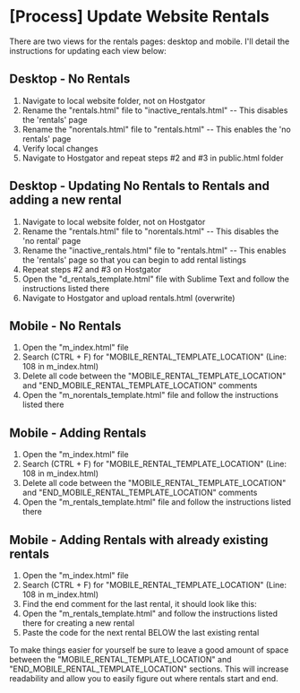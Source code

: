 # [Process] Update Website Rentals

There are two views for the rentals pages: desktop and mobile. I'll detail the instructions for updating each view below:

## Desktop - No Rentals
1. Navigate to local website folder, not on Hostgator
2. Rename the "rentals.html" file to "inactive_rentals.html"  -- This disables the 'rentals' page
3. Rename the "norentals.html" file to "rentals.html"         -- This enables the 'no rentals' page
4. Verify local changes 
5. Navigate to Hostgator and repeat steps #2 and #3 in public.html folder

## Desktop - Updating No Rentals to Rentals and adding a new rental
1. Navigate to local website folder, not on Hostgator
2. Rename the "rentals.html" file to "norentals.html"         -- This disables the 'no rental' page
3. Rename the "inactive_rentals.html" file to "rentals.html"  -- This enables the 'rentals' page so that you can begin to add rental listings
4. Repeat steps #2 and #3 on Hostgator
5. Open the "d_rentals_template.html" file with Sublime Text and follow the instructions listed there
6. Navigate to Hostgator and upload rentals.html (overwrite)

## Mobile - No Rentals
1. Open the "m_index.html" file
2. Search (CTRL + F) for "MOBILE_RENTAL_TEMPLATE_LOCATION" (Line: 108 in m_index.html)
3. Delete all code between the "MOBILE_RENTAL_TEMPLATE_LOCATION" and "END_MOBILE_RENTAL_TEMPLATE_LOCATION" comments
4. Open the "m_norentals_template.html" file and follow the instructions listed there

## Mobile - Adding Rentals
1. Open the "m_index.html" file
2. Search (CTRL + F) for "MOBILE_RENTAL_TEMPLATE_LOCATION" (Line: 108 in m_index.html)
3. Delete all code between the "MOBILE_RENTAL_TEMPLATE_LOCATION" and "END_MOBILE_RENTAL_TEMPLATE_LOCATION" comments
4. Open the "m_rentals_template.html" file and follow the instructions listed there

## Mobile - Adding Rentals with already existing rentals
1. Open the "m_index.html" file
2. Search (CTRL + F) for "MOBILE_RENTAL_TEMPLATE_LOCATION" (Line: 108 in m_index.html)
3. Find the end comment for the last rental, it should look like this:
   <!-- ==================== END - RENTAL #RENTAL_NUM ==================== -->
4. Open the "m_rentals_template.html" and follow the instructions listed there for creating a new rental
5. Paste the code for the next rental BELOW the last existing rental


To make things easier for yourself be sure to leave a good amount of space 
between the "MOBILE_RENTAL_TEMPLATE_LOCATION" and "END_MOBILE_RENTAL_TEMPLATE_LOCATION" sections. This will increase readability and allow you to easily figure out where rentals start and end. 
